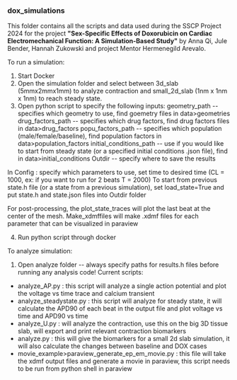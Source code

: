 ### dox_simulations
This folder contains all the scripts and data used during the SSCP Project 2024 for the project **"Sex-Specific Effects of Doxorubicin on Cardiac Electromechanical Function: A Simulation-Based Study​"** by Anna Qi, Jule Bender, Hannah Zukowski​ and project Mentor Hermenegild Arevalo​.

To run a simulation: 

1. Start Docker 
2. Open the simulation folder and select between 3d_slab (5mmx2mmx1mm) to analyze contraction and small_2d_slab (1nm x 1nm x 1nm) to reach steady state.
3. Open python script to specify the following inputs: 
geometry_path -- specifies which geometry to use, find goemetry files in data>geometries
drug_factors_path -- specifies which drug factors, find drug factors files in data>drug_factors
popu_factors_path -- specifies which population (male/female/baseline), find population factors in data>population_factors
initial_conditions_path -- use if you would like to start from steady state (or a specified initial conditions .json file), find in data>initial_conditions 
Outdir -- specify where to save the results 

In Config : specify which parameters to use, set time to desired time (CL = 1000, ex: if you want to run for 2 beats T = 2000)
To start from previous state.h file (or a state from a previous simulation), set load_state=True and put state.h and state.json files into Outdir folder 

For post-processing, the plot_state_traces will plot the last beat at the center of the mesh. 
Make_xdmffiles will make .xdmf files for each parameter that can be visualized in paraview 

4. Run python script through docker 

To analyze simulation: 

1. Open analyze folder -- always specify paths for results.h files before running any analysis code! 
Current scripts: 
- analyze_AP.py : this script will analyze a single action potential and plot the voltage vs time trace and calcium transient 
- analyze_steadystate.py : this script will analyze for steady state, it will calculate the APD90 of each beat in the output file and plot voltage vs time and APD90 vs time 
- analyze_U.py : will analyze the contraction, use this on the big 3D tissue slab, will export and print relevant contraction biomarkers 
- analyze.py : this will give the biomarkers for a small 2d slab simulation, it will also calculate the changes between baseline and DOX cases 
- movie_example>paraview_generate_ep_em_movie.py : this file will take the xdmf output files and generate a movie in paraview, this script needs to be run from python shell in paraview 
